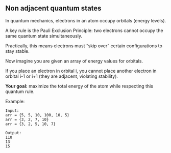 ## Non adjacent quantum states

In quantum mechanics, electrons in an atom occupy orbitals (energy levels).

A key rule is the Pauli Exclusion Principle: two electrons cannot occupy the same quantum state simultaneously.

Practically, this means electrons must “skip over” certain configurations to stay stable.

Now imagine you are given an array of energy values for orbitals.

If you place an electron in orbital i, you cannot place another electron in orbital i-1 or i+1 (they are adjacent, violating stability).

**Your goal:** maximize the total energy of the atom while respecting this quantum rule.

Example:
```
Input:
arr = {5, 5, 10, 100, 10, 5}
arr = {3, 2, 7, 10}
arr = {3, 2, 5, 10, 7}

```
```
Output:
110
13
15
```
